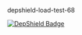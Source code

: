 depshield-load-test-68

[![DepShield Badge](https://cpeters2.dev.depshield.sonatype.org/badges/depshield-load-cpeters2d/depshield-load-test-68/depshield.svg)](https://sonatype.github.io/depshield-github-pages)
